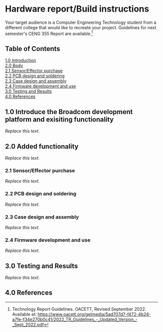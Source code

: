 # Hardware report/Build instructions
Your target audience is a Computer Engineering Technology student from a different college that would like to recreate your project. Guidelines for next semester's CENG 355 Report are available.[^1]
[^1]: Technology Report Guidelines. OACETT, Revised September 2022. Available at: https://www.oacett.org/getmedia/5ad707d7-f472-4b24-a7fe-f34e270b0c41/2022_TR_Guidelines_-_Updated_Version_-_Sept_2022.pdf
## Table of Contents
[1.0 Introduction](#10-introduce-the-broadcom-development-platform-and-exisiting-functionality)   
[2.0 Body](#20-added-functionality)   
[2.1 Sensor/Effector purchase](#21-sensor-effector-purchase)   
[2.2 PCB design and soldering](#22-pcb-design-and-soldering)   
[2.3 Case design and assembly](#23-case-design-and-assembly)   
[2.4 Firmware development and use](#24-firmware-development-and-use)   
[3.0 Testing and Results](#30-testing-and-results)   
[4.0 References](#40-references)  

## 1.0 Introduce the Broadcom development platform and exisiting functionality   

*Replace this text.*   

## 2.0 Added functionality   

*Replace this text.*   

### 2.1 Sensor/Effector purchase   

*Replace this text.*   

### 2.2 PCB design and soldering   

*Replace this text.*   

### 2.3 Case design and assembly   

*Replace this text.*   

### 2.4 Firmware development and use   

*Replace this text.*   

## 3.0 Testing and Results   

*Replace this text.*   

## 4.0 References   

